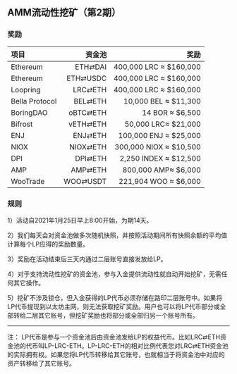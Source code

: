## AMM流动性挖矿（第2期）

### 奖励

| **项目** | **资金池** | **奖励** |
| :--- | ---: | ---: |
| Ethereum | ETH⇄DAI | 400,000 LRC ≈  $160,000 |
| Ethereum | ETH⇄USDC | 400,000 LRC ≈  $160,000|
| Loopring | LRC⇄ETH | 400,000 LRC ≈  $160,000|
| Bella Protocol | BEL⇄ETH | 10,000 BEL ≈  $11,300 |
| BoringDAO | oBTC⇄ETH | 14 BOR ≈  $6,500|
| Bifrost | vETH⇄ETH | 50,000 LRC≈  $21,000 |
| ENJ | ENJ⇄ETH | 100,000 ENJ ≈  $25,000 |
| NIOX | NIOX⇄ETH | 300,000 NIOX ≈  $10,500|
| DPI | DPI⇄ETH | 2,250 INDEX ≈  $12,500|
| AMP | AMP⇄ETH | 800,000 AMP≈  $6,000 |
| WooTrade | WOO⇄USDT | 221,904 WOO ≈  $6,000 |


### 规则

1）活动自2021年1月25日早上8:00开始，为期14天。

2）我们每天会对资金池做多次随机快照，并按照活动期间所有快照余额的平均值计算每个LP应得的奖励数量。

3）奖励在活动结束后三天内通过二层账号直接发放给LP。

4）对于支持流动性挖矿的资金池，参与入金提供流动性就自动开始挖矿，无需任何其它操作。

5）挖矿不涉及锁仓，但入金获得的LP代币必须存储在路印二层账号中。如果将LP代币提现到以太坊主网，则无法获取挖矿奖励。用户也可以将LP代币部分或全部转给二层其它账号，但挖矿奖励也将部分或全部归另一个账号所有。


---

注： LP代币是参与一个资金池后由资金池发给LP的权益代币。比如LRC⇄ETH资金池的代币叫LP-LRC-ETH。LP-LRC-ETH的相对比例代表您对LRC⇄ETH资金池的实际拥有权。如果您将LP代币转移给其它账号，也就相当于将资金池中对应的资产转移给了其它账号。
